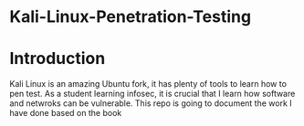 # Kali-Linux-Penetration-Testing
# Introduction 
Kali Linux is an amazing Ubuntu fork, it has plenty of tools to learn how to pen test. As a student learning infosec, it is crucial that I learn how software and netwroks can be vulnerable. This repo is going to document the work I have done based on the book   

